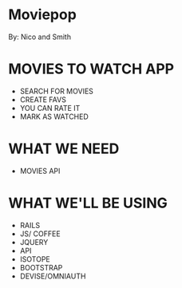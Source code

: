 # Moviepop

By: Nico and Smith

# MOVIES TO WATCH APP

- SEARCH FOR MOVIES
- CREATE FAVS
- YOU CAN RATE IT
- MARK AS WATCHED

# WHAT WE NEED

- MOVIES API

# WHAT WE'LL BE USING

- RAILS
- JS/ COFFEE
- JQUERY
- API
- ISOTOPE
- BOOTSTRAP
- DEVISE/OMNIAUTH




